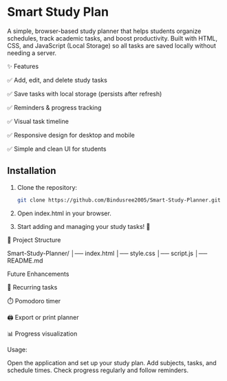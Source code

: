 # Smart Study Plan

A simple, browser-based study planner that helps students organize schedules, track academic tasks, and boost productivity.
Built with HTML, CSS, and JavaScript (Local Storage) so all tasks are saved locally without needing a server.



✨ Features

✅ Add, edit, and delete study tasks

✅ Save tasks with local storage (persists after refresh)

✅ Reminders & progress tracking

✅ Visual task timeline

✅ Responsive design for desktop and mobile

✅ Simple and clean UI for students

## Installation

1. Clone the repository:  
   ```bash
   git clone https://github.com/Bindusree2005/Smart-Study-Planner.git

2. Open index.html in your browser.

3. Start adding and managing your study tasks! 🎯

📂 Project Structure

Smart-Study-Planner/
│── index.html
│── style.css
│── script.js
│── README.md

Future Enhancements

🔁 Recurring tasks

⏱️ Pomodoro timer

🖨️ Export or print planner

📊 Progress visualization

Usage:

Open the application and set up your study plan.
Add subjects, tasks, and schedule times.
Check progress regularly and follow reminders.
